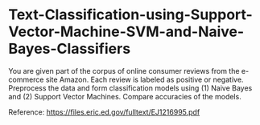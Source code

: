 # Text-Classification-using-Support-Vector-Machine-SVM-and-Naive-Bayes-Classifiers

You are given part of the corpus of online consumer reviews from the e-commerce site
Amazon. Each review is labeled as positive or negative. Preprocess the data and form
classification models using (1) Naive Bayes and (2) Support Vector Machines. Compare
accuracies of the models.

Reference: https://files.eric.ed.gov/fulltext/EJ1216995.pdf
